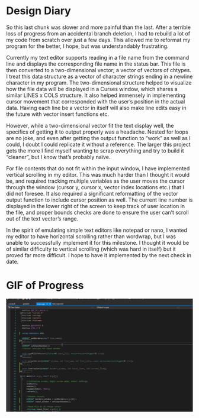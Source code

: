 # Design Diary
So this last chunk was slower and more painful than the last. After a terrible loss of progress from an accidental branch deletion, I had to rebuild a lot of my code from scratch over just a few days. This allowed me to reformat my program for the better, I hope, but was understandably frustrating. 

Currently my text editor supports reading in a file name from the command line and displays the corresponding file name in the status bar. This file is then converted to a two-dimensional vector; a vector of vectors of chtypes. I treat this data structure as a vector of character strings ending in a newline character in my program. The two-dimensional structure helped to visualize how the file data will be displayed in a Curses window, which shares a similar LINES x COLS structure. It also helped immensely in implementing cursor movement that corresponded with the user’s position in the actual data. Having each line be a vector in itself will also make line edits easy in the future with vector insert functions etc.

However, while a two-dimensional vector fit the text display well, the specifics of getting it to output properly was a headache. Nested for loops are no joke, and even after getting the output function to “work” as well as I could, I doubt I could replicate it without a reference. The larger this project gets the more I find myself wanting to scrap everything and try to build it “cleaner”, but I know that’s probably naïve. 

For file contents that do not fit within the input window, I have implemented vertical scrolling in my editor. This was much harder than I thought it would be, and required tracking multiple variables as the user moves the cursor through the window (cursor y, cursor x, vector index locations etc.) that I did not foresee. It also required a significant reformatting of the vector output function to include cursor position as well. The current line number is displayed in the lower right of the screen to keep track of user location in the file, and proper bounds checks are done to ensure the user can’t scroll out of the text vector’s range. 

In the spirit of emulating simple text editors like notepad or nano, I wanted my editor to have horizontal scrolling rather than wordwrap, but I was unable to successfully implement it for this milestone. I thought it would be of similar difficulty to vertical scrolling (which was hard in itself) but it proved far more difficult. I hope to have it implemented by the next check in date.

# GIF of Progress
![walkthrough](milestone_2.gif)
